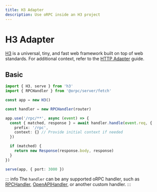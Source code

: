 ```yaml
---
title: H3 Adapter
description: Use oRPC inside an H3 project
---
```


# H3 Adapter

[H3](https://h3.dev/) is a universal, tiny, and fast web framework built on top of web standards. For additional context, refer to the [HTTP Adapter](/docs/adapters/http) guide.

## Basic

```ts
import { H3, serve } from 'h3'
import { RPCHandler } from '@orpc/server/fetch'

const app = new H3()

const handler = new RPCHandler(router)

app.use('/rpc/**', async (event) => {
  const { matched, response } = await handler.handle(event.req, {
    prefix: '/rpc',
    context: {} // Provide initial context if needed
  })

  if (matched) {
    return new Response(response.body, response)
  }
})

serve(app, { port: 3000 })
```

::: info
The `handler` can be any supported oRPC handler, such as [RPCHandler](/docs/rpc-handler), [OpenAPIHandler](/docs/openapi/openapi-handler), or another custom handler.
:::
